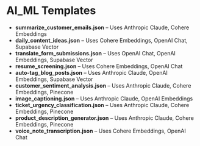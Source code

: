 # AI_ML Templates

- **summarize_customer_emails.json** – Uses Anthropic Claude, Cohere Embeddings
- **daily_content_ideas.json** – Uses Cohere Embeddings, OpenAI Chat, Supabase Vector
- **translate_form_submissions.json** – Uses OpenAI Chat, OpenAI Embeddings, Supabase Vector
- **resume_screening.json** – Uses Cohere Embeddings, OpenAI Chat
- **auto-tag_blog_posts.json** – Uses Anthropic Claude, OpenAI Embeddings, Supabase Vector
- **customer_sentiment_analysis.json** – Uses Anthropic Claude, Cohere Embeddings, Pinecone
- **image_captioning.json** – Uses Anthropic Claude, OpenAI Embeddings
- **ticket_urgency_classification.json** – Uses Anthropic Claude, Cohere Embeddings, Pinecone
- **product_description_generator.json** – Uses Anthropic Claude, Cohere Embeddings, Pinecone
- **voice_note_transcription.json** – Uses Cohere Embeddings, OpenAI Chat